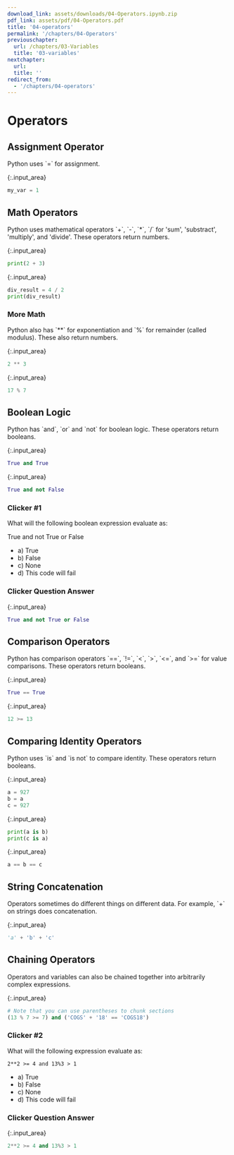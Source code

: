 ```yaml
---
download_link: assets/downloads/04-Operators.ipynb.zip
pdf_link: assets/pdf/04-Operators.pdf
title: '04-operators'
permalink: '/chapters/04-Operators'
previouschapter:
  url: /chapters/03-Variables
  title: '03-variables'
nextchapter:
  url: 
  title: ''
redirect_from:
  - '/chapters/04-operators'
---
```


# Operators

## Assignment Operator

<div class="alert alert-success">
Python uses `=` for assignment.
</div>



{:.input_area}
```python
my_var = 1
```


## Math Operators

<div class="alert alert-success">
Python uses mathematical operators `+`, `-`, `*`, `/` for 'sum', 'substract', 'multiply', and 'divide'. These operators return numbers.
</div>



{:.input_area}
```python
print(2 + 3)
```




{:.input_area}
```python
div_result = 4 / 2
print(div_result)
```


### More Math

<div class="alert alert-success">
Python also has `**` for exponentiation and `%` for remainder (called modulus). These also return numbers.
</div>



{:.input_area}
```python
2 ** 3
```




{:.input_area}
```python
17 % 7
```


## Boolean Logic

<div class="alert alert-success">
Python has `and`, `or` and `not` for boolean logic. These operators return booleans.
</div>



{:.input_area}
```python
True and True
```




{:.input_area}
```python
True and not False
```


### Clicker #1

What will the following boolean expression evaluate as:

True and not True or False

- a) True
- b) False
- c) None
- d) This code will fail

### Clicker Question Answer



{:.input_area}
```python
True and not True or False
```


## Comparison Operators

<div class="alert alert-success">
Python has comparison operators `==`, `!=`, `<`, `>`, `<=`, and `>=` for value comparisons. These operators return booleans.
</div>



{:.input_area}
```python
True == True
```




{:.input_area}
```python
12 >= 13
```


## Comparing Identity Operators

<div class="alert alert-success">
Python uses `is` and `is not` to compare identity. These operators return booleans.
</div>



{:.input_area}
```python
a = 927
b = a
c = 927
```




{:.input_area}
```python
print(a is b)
print(c is a)
```




{:.input_area}
```python
a == b == c
```


## String Concatenation

<div class="alert alert-success">
Operators sometimes do different things on different data. For example, `+` on strings does concatenation.
</div>



{:.input_area}
```python
'a' + 'b' + 'c'
```


## Chaining Operators

<div class="alert alert-success">
Operators and variables can also be chained together into arbitrarily complex expressions.
</div>



{:.input_area}
```python
# Note that you can use parentheses to chunk sections
(13 % 7 >= 7) and ('COGS' + '18' == 'COGS18')
```


### Clicker #2

What will the following expression evaluate as:

`2**2 >= 4 and 13%3 > 1`

- a) True
- b) False
- c) None
- d) This code will fail

### Clicker Question Answer



{:.input_area}
```python
2**2 >= 4 and 13%3 > 1
```

